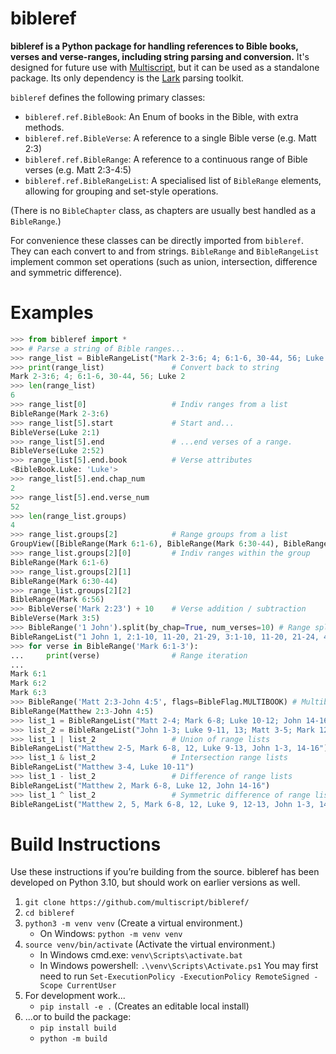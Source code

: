 # bibleref

**bibleref is a Python package for handling references to Bible books, verses and verse-ranges, including string
parsing and conversion.** It's designed for future use with [Multiscript](https://multiscript.app), but it can be
used as a standalone package. Its only dependency is the [Lark](https://github.com/lark-parser/lark) parsing toolkit.

`bibleref` defines the following primary classes:
  - `bibleref.ref.BibleBook`:      An Enum of books in the Bible, with extra methods.
  - `bibleref.ref.BibleVerse`:     A reference to a single Bible verse (e.g. Matt 2:3)
  - `bibleref.ref.BibleRange`:     A reference to a continuous range of Bible verses (e.g. Matt 2:3-4:5)
  - `bibleref.ref.BibleRangeList`: A specialised list of `BibleRange` elements, allowing for grouping and
  set-style operations.

(There is no `BibleChapter` class, as chapters are usually best handled as a `BibleRange`.)

For convenience these classes can be directly imported from `bibleref`. They can each convert to and from strings.
`BibleRange` and `BibleRangeList` implement common set operations (such as union, intersection, difference and 
symmetric difference).

# Examples

```python
>>> from bibleref import *
>>> # Parse a string of Bible ranges...
>>> range_list = BibleRangeList("Mark 2-3:6; 4; 6:1-6, 30-44, 56; Luke 2")
>>> print(range_list)               # Convert back to string
Mark 2-3:6; 4; 6:1-6, 30-44, 56; Luke 2
>>> len(range_list)
6
>>> range_list[0]                   # Indiv ranges from a list
BibleRange(Mark 2-3:6)
>>> range_list[5].start             # Start and...
BibleVerse(Luke 2:1)
>>> range_list[5].end               # ...end verses of a range.
BibleVerse(Luke 2:52)
>>> range_list[5].end.book          # Verse attributes
<BibleBook.Luke: 'Luke'>
>>> range_list[5].end.chap_num
2
>>> range_list[5].end.verse_num
52
>>> len(range_list.groups)
4
>>> range_list.groups[2]            # Range groups from a list
GroupView([BibleRange(Mark 6:1-6), BibleRange(Mark 6:30-44), BibleRange(Mark 6:56)])
>>> range_list.groups[2][0]         # Indiv ranges within the group
BibleRange(Mark 6:1-6)
>>> range_list.groups[2][1]        
BibleRange(Mark 6:30-44)
>>> range_list.groups[2][2]
BibleRange(Mark 6:56)
>>> BibleVerse('Mark 2:23') + 10    # Verse addition / subtraction
BibleVerse(Mark 3:5)
>>> BibleRange('1 John').split(by_chap=True, num_verses=10) # Range splits
BibleRangeList("1 John 1, 2:1-10, 11-20, 21-29, 3:1-10, 11-20, 21-24, 4:1-10, 11-20, 21, 5:1-10, 11-20, 21")
>>> for verse in BibleRange('Mark 6:1-3'): 
...     print(verse)                # Range iteration
... 
Mark 6:1
Mark 6:2
Mark 6:3
>>> BibleRange('Matt 2:3-John 4:5', flags=BibleFlag.MULTIBOOK) # Multibook ranges
BibleRange(Matthew 2:3-John 4:5)
>>> list_1 = BibleRangeList("Matt 2-4; Mark 6-8; Luke 10-12; John 14-16")
>>> list_2 = BibleRangeList("John 1-3; Luke 9-11, 13; Matt 3-5; Mark 12")
>>> list_1 | list_2                 # Union of range lists
BibleRangeList("Matthew 2-5, Mark 6-8, 12, Luke 9-13, John 1-3, 14-16")
>>> list_1 & list_2                 # Intersection range lists
BibleRangeList("Matthew 3-4, Luke 10-11")
>>> list_1 - list_2                 # Difference of range lists
BibleRangeList("Matthew 2, Mark 6-8, Luke 12, John 14-16")
>>> list_1 ^ list_2                 # Symmetric difference of range lists
BibleRangeList("Matthew 2, 5, Mark 6-8, 12, Luke 9, 12-13, John 1-3, 14-16")
```

# Build Instructions

Use these instructions if you’re building from the source. bibleref has been developed on Python 3.10, but should
work on earlier versions as well.

1. `git clone https://github.com/multiscript/bibleref/`
1. `cd bibleref`
1. `python3 -m venv venv` (Create a virtual environment.)
   - On Windows: `python -m venv venv`
1. `source venv/bin/activate` (Activate the virtual environment.)
   - In Windows cmd.exe: `venv\Scripts\activate.bat`
   - In Windows powershell: `.\venv\Scripts\Activate.ps1` You may first need to run `Set-ExecutionPolicy -ExecutionPolicy RemoteSigned -Scope CurrentUser`
1. For development work...
   - `pip install -e .` (Creates an editable local install)
1. ...or to build the package:
   - `pip install build`
   - `python -m build`

